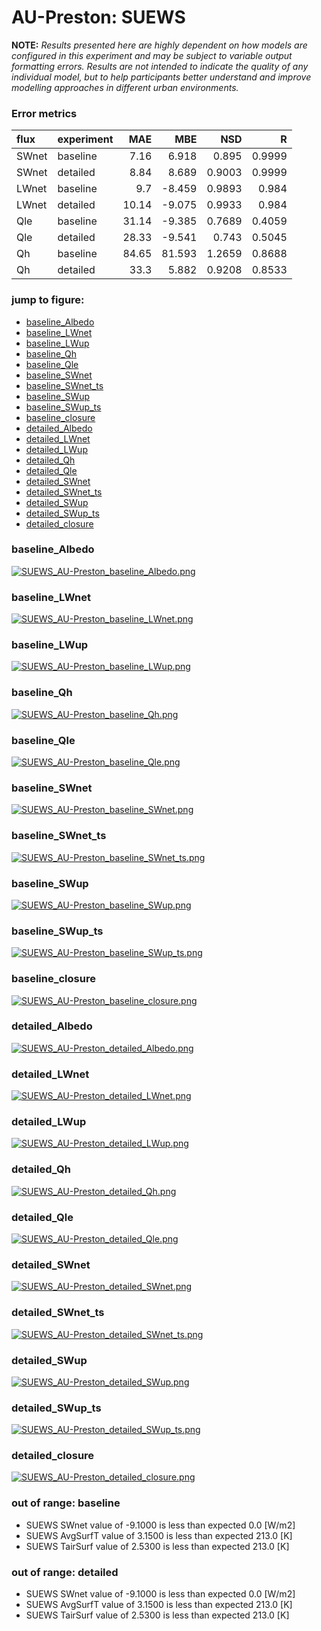 # AU-Preston: SUEWS

**NOTE:** *Results presented here are highly dependent on how models are configured in this experiment and may be subject to variable output formatting errors. Results are not intended to indicate the quality of any individual model, but to help participants better understand and improve modelling approaches in different urban environments.*

### Error metrics

| flux   | experiment   |   MAE |    MBE |    NSD |      R |
|:-------|:-------------|------:|-------:|-------:|-------:|
| SWnet  | baseline     |  7.16 |  6.918 | 0.895  | 0.9999 |
| SWnet  | detailed     |  8.84 |  8.689 | 0.9003 | 0.9999 |
| LWnet  | baseline     |  9.7  | -8.459 | 0.9893 | 0.984  |
| LWnet  | detailed     | 10.14 | -9.075 | 0.9933 | 0.984  |
| Qle    | baseline     | 31.14 | -9.385 | 0.7689 | 0.4059 |
| Qle    | detailed     | 28.33 | -9.541 | 0.743  | 0.5045 |
| Qh     | baseline     | 84.65 | 81.593 | 1.2659 | 0.8688 |
| Qh     | detailed     | 33.3  |  5.882 | 0.9208 | 0.8533 |

### jump to figure:
 - [baseline_Albedo](#baseline_albedo)
 - [baseline_LWnet](#baseline_lwnet)
 - [baseline_LWup](#baseline_lwup)
 - [baseline_Qh](#baseline_qh)
 - [baseline_Qle](#baseline_qle)
 - [baseline_SWnet](#baseline_swnet)
 - [baseline_SWnet_ts](#baseline_swnet_ts)
 - [baseline_SWup](#baseline_swup)
 - [baseline_SWup_ts](#baseline_swup_ts)
 - [baseline_closure](#baseline_closure)
 - [detailed_Albedo](#detailed_albedo)
 - [detailed_LWnet](#detailed_lwnet)
 - [detailed_LWup](#detailed_lwup)
 - [detailed_Qh](#detailed_qh)
 - [detailed_Qle](#detailed_qle)
 - [detailed_SWnet](#detailed_swnet)
 - [detailed_SWnet_ts](#detailed_swnet_ts)
 - [detailed_SWup](#detailed_swup)
 - [detailed_SWup_ts](#detailed_swup_ts)
 - [detailed_closure](#detailed_closure)

### <a name="baseline_albedo"></a>baseline_Albedo
[![SUEWS_AU-Preston_baseline_Albedo.png](SUEWS_AU-Preston_baseline_Albedo.png)](SUEWS_AU-Preston_baseline_Albedo.png)

### <a name="baseline_lwnet"></a>baseline_LWnet
[![SUEWS_AU-Preston_baseline_LWnet.png](SUEWS_AU-Preston_baseline_LWnet.png)](SUEWS_AU-Preston_baseline_LWnet.png)

### <a name="baseline_lwup"></a>baseline_LWup
[![SUEWS_AU-Preston_baseline_LWup.png](SUEWS_AU-Preston_baseline_LWup.png)](SUEWS_AU-Preston_baseline_LWup.png)

### <a name="baseline_qh"></a>baseline_Qh
[![SUEWS_AU-Preston_baseline_Qh.png](SUEWS_AU-Preston_baseline_Qh.png)](SUEWS_AU-Preston_baseline_Qh.png)

### <a name="baseline_qle"></a>baseline_Qle
[![SUEWS_AU-Preston_baseline_Qle.png](SUEWS_AU-Preston_baseline_Qle.png)](SUEWS_AU-Preston_baseline_Qle.png)

### <a name="baseline_swnet"></a>baseline_SWnet
[![SUEWS_AU-Preston_baseline_SWnet.png](SUEWS_AU-Preston_baseline_SWnet.png)](SUEWS_AU-Preston_baseline_SWnet.png)

### <a name="baseline_swnet_ts"></a>baseline_SWnet_ts
[![SUEWS_AU-Preston_baseline_SWnet_ts.png](SUEWS_AU-Preston_baseline_SWnet_ts.png)](SUEWS_AU-Preston_baseline_SWnet_ts.png)

### <a name="baseline_swup"></a>baseline_SWup
[![SUEWS_AU-Preston_baseline_SWup.png](SUEWS_AU-Preston_baseline_SWup.png)](SUEWS_AU-Preston_baseline_SWup.png)

### <a name="baseline_swup_ts"></a>baseline_SWup_ts
[![SUEWS_AU-Preston_baseline_SWup_ts.png](SUEWS_AU-Preston_baseline_SWup_ts.png)](SUEWS_AU-Preston_baseline_SWup_ts.png)

### <a name="baseline_closure"></a>baseline_closure
[![SUEWS_AU-Preston_baseline_closure.png](SUEWS_AU-Preston_baseline_closure.png)](SUEWS_AU-Preston_baseline_closure.png)

### <a name="detailed_albedo"></a>detailed_Albedo
[![SUEWS_AU-Preston_detailed_Albedo.png](SUEWS_AU-Preston_detailed_Albedo.png)](SUEWS_AU-Preston_detailed_Albedo.png)

### <a name="detailed_lwnet"></a>detailed_LWnet
[![SUEWS_AU-Preston_detailed_LWnet.png](SUEWS_AU-Preston_detailed_LWnet.png)](SUEWS_AU-Preston_detailed_LWnet.png)

### <a name="detailed_lwup"></a>detailed_LWup
[![SUEWS_AU-Preston_detailed_LWup.png](SUEWS_AU-Preston_detailed_LWup.png)](SUEWS_AU-Preston_detailed_LWup.png)

### <a name="detailed_qh"></a>detailed_Qh
[![SUEWS_AU-Preston_detailed_Qh.png](SUEWS_AU-Preston_detailed_Qh.png)](SUEWS_AU-Preston_detailed_Qh.png)

### <a name="detailed_qle"></a>detailed_Qle
[![SUEWS_AU-Preston_detailed_Qle.png](SUEWS_AU-Preston_detailed_Qle.png)](SUEWS_AU-Preston_detailed_Qle.png)

### <a name="detailed_swnet"></a>detailed_SWnet
[![SUEWS_AU-Preston_detailed_SWnet.png](SUEWS_AU-Preston_detailed_SWnet.png)](SUEWS_AU-Preston_detailed_SWnet.png)

### <a name="detailed_swnet_ts"></a>detailed_SWnet_ts
[![SUEWS_AU-Preston_detailed_SWnet_ts.png](SUEWS_AU-Preston_detailed_SWnet_ts.png)](SUEWS_AU-Preston_detailed_SWnet_ts.png)

### <a name="detailed_swup"></a>detailed_SWup
[![SUEWS_AU-Preston_detailed_SWup.png](SUEWS_AU-Preston_detailed_SWup.png)](SUEWS_AU-Preston_detailed_SWup.png)

### <a name="detailed_swup_ts"></a>detailed_SWup_ts
[![SUEWS_AU-Preston_detailed_SWup_ts.png](SUEWS_AU-Preston_detailed_SWup_ts.png)](SUEWS_AU-Preston_detailed_SWup_ts.png)

### <a name="detailed_closure"></a>detailed_closure
[![SUEWS_AU-Preston_detailed_closure.png](SUEWS_AU-Preston_detailed_closure.png)](SUEWS_AU-Preston_detailed_closure.png)

### out of range: baseline

 - SUEWS SWnet value of -9.1000 is less than expected 0.0 [W/m2]
 - SUEWS AvgSurfT value of 3.1500 is less than expected 213.0 [K]
 - SUEWS TairSurf value of 2.5300 is less than expected 213.0 [K]

### out of range: detailed

 - SUEWS SWnet value of -9.1000 is less than expected 0.0 [W/m2]
 - SUEWS AvgSurfT value of 3.1500 is less than expected 213.0 [K]
 - SUEWS TairSurf value of 2.5300 is less than expected 213.0 [K]

